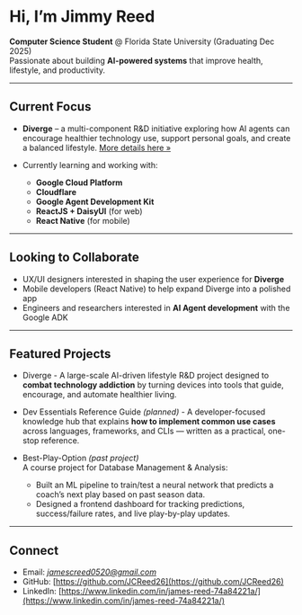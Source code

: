 # Hi, I’m Jimmy Reed  

**Computer Science Student** @ Florida State University (Graduating Dec 2025)  
Passionate about building **AI-powered systems** that improve health, lifestyle, and productivity.  

---

## Current Focus  

- **Diverge** – a multi-component R&D initiative exploring how AI agents can encourage healthier technology use, support personal goals, and create a balanced lifestyle. [More details here »](https://github.com/DivergeDev/.github)
  
- Currently learning and working with:  
  - **Google Cloud Platform**
  - **Cloudflare** 
  - **Google Agent Development Kit**  
  - **ReactJS + DaisyUI** (for web)  
  - **React Native** (for mobile)  

---

## Looking to Collaborate  

- UX/UI designers interested in shaping the user experience for **Diverge**  
- Mobile developers (React Native) to help expand Diverge into a polished app  
- Engineers and researchers interested in **AI Agent development** with the Google ADK  

---

## Featured Projects  

- Diverge - A large-scale AI-driven lifestyle R&D project designed to **combat technology addiction** by turning devices into tools that guide, encourage, and automate healthier living.
  
- Dev Essentials Reference Guide *(planned)* - A developer-focused knowledge hub that explains **how to implement common use cases** across languages, frameworks, and CLIs — written as a practical, one-stop reference.
  
- Best-Play-Option *(past project)*  
  A course project for Database Management & Analysis:  
  - Built an ML pipeline to train/test a neural network that predicts a coach’s next play based on past season data.  
  - Designed a frontend dashboard for tracking predictions, success/failure rates, and live play-by-play updates.  

---

## Connect  

- Email: *jamescreed0520@gmail.com*
- GitHub: [https://github.com/JCReed26](https://github.com/JCReed26)
- LinkedIn: [https://www.linkedin.com/in/james-reed-74a84221a/](https://www.linkedin.com/in/james-reed-74a84221a/)


<!--
**JCReed26/JCReed26** is a ✨ _special_ ✨ repository because its `README.md` (this file) appears on your GitHub profile.

Here are some ideas to get you started:

- 🔭 I’m currently working on ...
- 🌱 I’m currently learning ...
- 👯 I’m looking to collaborate on ...
- 🤔 I’m looking for help with ...
- 💬 Ask me about ...
- 📫 How to reach me: ...
- 😄 Pronouns: ...
- ⚡ Fun fact: ...
-->
